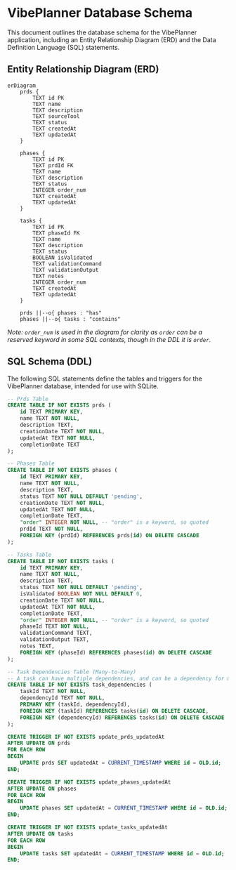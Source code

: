 # VibePlanner Database Schema

This document outlines the database schema for the VibePlanner application, including an Entity Relationship Diagram (ERD) and the Data Definition Language (SQL) statements.

## Entity Relationship Diagram (ERD)

```mermaid
erDiagram
    prds {
        TEXT id PK
        TEXT name
        TEXT description
        TEXT sourceTool
        TEXT status
        TEXT createdAt
        TEXT updatedAt
    }

    phases {
        TEXT id PK
        TEXT prdId FK
        TEXT name
        TEXT description
        TEXT status
        INTEGER order_num
        TEXT createdAt
        TEXT updatedAt
    }

    tasks {
        TEXT id PK
        TEXT phaseId FK
        TEXT name
        TEXT description
        TEXT status
        BOOLEAN isValidated
        TEXT validationCommand
        TEXT validationOutput
        TEXT notes
        INTEGER order_num
        TEXT createdAt
        TEXT updatedAt
    }

    prds ||--o{ phases : "has"
    phases ||--o{ tasks : "contains"
```

_Note: `order_num` is used in the diagram for clarity as `order` can be a reserved keyword in some SQL contexts, though in the DDL it is `order`._

## SQL Schema (DDL)

The following SQL statements define the tables and triggers for the VibePlanner database, intended for use with SQLite.

```sql
-- Prds Table
CREATE TABLE IF NOT EXISTS prds (
    id TEXT PRIMARY KEY,
    name TEXT NOT NULL,
    description TEXT,
    creationDate TEXT NOT NULL,
    updatedAt TEXT NOT NULL,
    completionDate TEXT
);

-- Phases Table
CREATE TABLE IF NOT EXISTS phases (
    id TEXT PRIMARY KEY,
    name TEXT NOT NULL,
    description TEXT,
    status TEXT NOT NULL DEFAULT 'pending',
    creationDate TEXT NOT NULL,
    updatedAt TEXT NOT NULL,
    completionDate TEXT,
    "order" INTEGER NOT NULL, -- "order" is a keyword, so quoted
    prdId TEXT NOT NULL,
    FOREIGN KEY (prdId) REFERENCES prds(id) ON DELETE CASCADE
);

-- Tasks Table
CREATE TABLE IF NOT EXISTS tasks (
    id TEXT PRIMARY KEY,
    name TEXT NOT NULL,
    description TEXT,
    status TEXT NOT NULL DEFAULT 'pending',
    isValidated BOOLEAN NOT NULL DEFAULT 0,
    creationDate TEXT NOT NULL,
    updatedAt TEXT NOT NULL,
    completionDate TEXT,
    "order" INTEGER NOT NULL, -- "order" is a keyword, so quoted
    phaseId TEXT NOT NULL,
    validationCommand TEXT,
    validationOutput TEXT,
    notes TEXT,
    FOREIGN KEY (phaseId) REFERENCES phases(id) ON DELETE CASCADE
);

-- Task Dependencies Table (Many-to-Many)
-- A task can have multiple dependencies, and can be a dependency for multiple tasks.
CREATE TABLE IF NOT EXISTS task_dependencies (
    taskId TEXT NOT NULL,
    dependencyId TEXT NOT NULL,
    PRIMARY KEY (taskId, dependencyId),
    FOREIGN KEY (taskId) REFERENCES tasks(id) ON DELETE CASCADE,
    FOREIGN KEY (dependencyId) REFERENCES tasks(id) ON DELETE CASCADE
);

CREATE TRIGGER IF NOT EXISTS update_prds_updatedAt
AFTER UPDATE ON prds
FOR EACH ROW
BEGIN
    UPDATE prds SET updatedAt = CURRENT_TIMESTAMP WHERE id = OLD.id;
END;

CREATE TRIGGER IF NOT EXISTS update_phases_updatedAt
AFTER UPDATE ON phases
FOR EACH ROW
BEGIN
    UPDATE phases SET updatedAt = CURRENT_TIMESTAMP WHERE id = OLD.id;
END;

CREATE TRIGGER IF NOT EXISTS update_tasks_updatedAt
AFTER UPDATE ON tasks
FOR EACH ROW
BEGIN
    UPDATE tasks SET updatedAt = CURRENT_TIMESTAMP WHERE id = OLD.id;
END;
```
